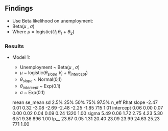 ## Findings
- Use Beta likelihood on unemployment:
- Beta($\mu$ , $\sigma$)
- Where $\mu$ = logistic($U_i$ $\theta_1$ + $\theta_2$)

### Results
- Model 1:
    - Unemployment ~ Beta($\mu$ , $\sigma$)
    - $\mu$ ~ logistic($\theta_{slope}$ $V_i$ + $\theta_{intercept}$)
    - $\theta_{slope}$ ~ Normal(0,1)
    - $\theta_{intercept}$ ~ Exp(0.1)
    - $\sigma$ ~ Exp(0.1)

   mean se_mean   sd  2.5%   25%   50%   75% 97.5% n_eff Rhat
slope     -2.47    0.01 0.32 -3.08 -2.69 -2.48 -2.25 -1.85   715 1.01
intercept  0.06    0.00 0.07  0.00  0.02  0.04  0.09  0.24  1320 1.00
sigma      5.49    0.06 1.72  2.75  4.23  5.30  6.51  9.36   896 1.00
lp__      23.67    0.05 1.31 20.40 23.09 23.99 24.63 25.23   771 1.00
